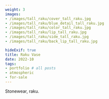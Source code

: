 ```yaml
---
weight: 3
images:
- /images/tall_raku/cover_tall_raku.jpg
- /images/tall_raku/blue_detail_tall_raku.jpg
- /images/tall_raku/color_tall_raku.jpg
- /images/tall_raku/lip_tall_raku.jpg
- /images/tall_raku/side_tall_raku.jpg
- /images/tall_raku/back_lip_tall_raku.jpg

hideExif: true
title: Raku Vase
date: 2022-10
tags:
- portfolio # all posts
- atmospheric
- for-sale
---
```


Stonewear, raku.
